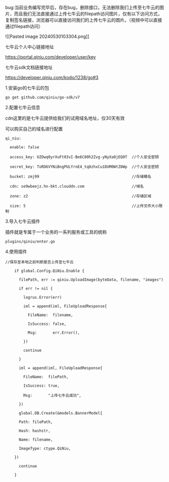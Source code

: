 bug:当前业务编写完毕后，存在bug，删除接口，无法删除我们上传至七牛云的图片，而且我们无法直接通过上传七牛云的filepath访问图片，仅有以下访问方式，复制签名链接，浏览器可以直接访问我们的上传七牛云的图片。（视频中可以直接通过filepath访问）

![[Pasted image 20240530103304.png]]

七牛云个人中心链接地址

https://portal.qiniu.com/developer/user/key

七牛云sdk文档链接地址

https://developer.qiniu.com/kodo/1238/go#3

1.安装go的七牛云的包

```
go get github.com/qiniu/go-sdk/v7
```

2.配置七牛云信息

cdn这里的是七牛云提供给我们的试用域名地址，仅30天有效

可以购买自己的域名进行配置

```
qi_niu:

  enable: false

  access_key: UZOwq0yrXuFt03vI-Be6C80h2Zvg-yNyXa0jEQ0T  //个人安全密钥

  secret_key: ToRD6VYNiBngPULYrnE4_tq0zhxCu1DUM0WtZ8Wp  //个人安全密钥

  bucket: zmj99                                         //存储桶名

  cdn: se9wbeejz.hn-bkt.clouddn.com                     //域名

  zone: z2                                              //存储区域

  size: 5                                               //上传文件大小限制
```

3.导入七牛云插件

插件就是专属于一个业务的一系列服务或工具的统称

```
plugins/qiniu/enter.go
```

4.使用插件

```
//保存至本地之前判断是否上传至七牛云

    if global.Config.QiNiu.Enable {

      filePath, err := qiniu.UploadImage(byteData, filename, "images")

      if err != nil {

        logrus.Error(err)

        iml = append(iml, FileUploadResponse{

          FileName:  filename,

          IsSuccess: false,

          Msg:       err.Error(),

        })

        continue

      }

      iml = append(iml, FileUploadResponse{

        FileName:  filePath,

        IsSuccess: true,

        Msg:       "上传七牛云成功",

      })

      global.DB.Create(&models.BannerModel{

      Path: filePath,

      Hash: hashstr,

      Name: filename,

      ImageType: ctype.QiNiu,

    })

      continue

    }
```
